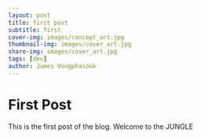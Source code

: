 ```yaml
---
layout: post
title: first post
subtitle: first
cover-img: images/concept_art.jpg
thumbnail-img: images/cover_art.jpg
share-img: images/cover_art.jpg
tags: [dev]
author: James Vongphasouk
---
```


# First Post

This is the first post of the blog. Welcome to the JUNGLE


```